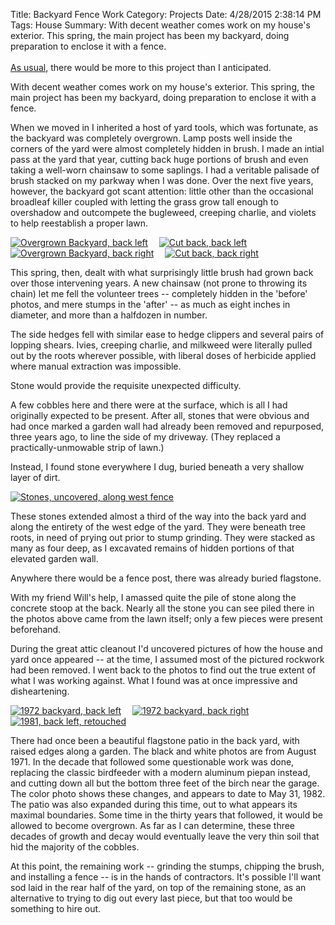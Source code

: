 Title: Backyard Fence Work
Category: Projects
Date: 4/28/2015 2:38:14 PM
Tags: House
Summary: With decent weather comes work on my house's exterior. This spring, the main project has been my backyard, doing preparation to enclose it with a fence.<br><br>[As usual](http://en.wikipedia.org/wiki/Hofstadters_law), there would be more to this project than I anticipated.

With decent weather comes work on my house's exterior. This spring, the main project has been my backyard, doing preparation to enclose it with a fence.

When we moved in I inherited a host of yard tools, which was fortunate, as the backyard was completely overgrown. Lamp posts well inside the corners of the yard were almost completely hidden in brush. I made an intial pass at the yard that year, cutting back huge portions of brush and even taking a well-worn chainsaw to some saplings. I had a veritable palisade of brush stacked on my parkway when I was done. Over the next five years, however, the backyard got scant attention: little other than the occasional broadleaf killer coupled with letting the grass grow tall enough to overshadow and outcompete the bugleweed, creeping charlie, and violets to help reestablish a proper lawn. 

<span><p class="centerme">
[![Overgrown Backyard, back left](/images/backyard/thumbnails/before%20179.jpg "")](/images/backyard/before%20179.jpg "Overgrown Backyard, back left")&emsp;
[![Cut back, back left](/images/backyard/thumbnails/prefence%20001.jpg "")](/images/backyard/prefence%20001.jpg "Cut back, back left")<br>
[![Overgrown Backyard, back right](/images/backyard/thumbnails/before%20180.jpg "")](/images/backyard/before%20180.jpg "Overgrown Backyard, back right")&emsp;
[![Cut back, back right](/images/backyard/thumbnails/prefence%20002.jpg "")](/images/backyard/prefence%20002.jpg "Cut back, back right")
</p></span>

This spring, then, dealt with what surprisingly little brush had grown back over those intervening years. A new chainsaw (not prone to throwing its chain) let me fell the volunteer trees -- completely hidden in the 'before' photos, and mere stumps in the 'after' -- as much as eight inches in diameter, and more than a halfdozen in number. 

The side hedges fell with similar ease to hedge clippers and several pairs of lopping shears. Ivies, creeping charlie, and milkweed were literally pulled out by the roots wherever possible, with liberal doses of herbicide applied where manual extraction was impossible.

<div class="pullquote">
Stone would provide the requisite un&shy;expected difficulty.
</div>

A few cobbles here and there were at the surface, which is all I had originally expected to be present. After all, stones that were obvious and had once marked a garden wall had already been removed and repurposed, three years ago, to line the side of my driveway. (They replaced a practically-unmowable strip of lawn.)

Instead, I found stone everywhere I dug, buried beneath a very shallow layer of dirt. 

<span><p class="centerme">
[![Stones, uncovered, along west fence](/images/backyard/prefence%20003.jpg "")](/images/backyard/prefence%20003.jpg "Stones, uncovered, along west fence")
</p></span>

These stones extended almost a third of the way into the back yard and along the entirety of the west edge of the yard. They were beneath tree roots, in need of prying out prior to stump grinding. They were stacked as many as four deep, as I excavated remains of hidden portions of that elevated garden wall.

<div class="pullquote">
Anywhere there would be a fence post, there was already buried flagstone.
</div>

With my friend Will's help, I amassed quite the pile of stone along the concrete stoop at the back. Nearly all the stone you can see piled there in the photos above came from the lawn itself; only a few pieces were present beforehand.

During the great attic cleanout I'd uncovered pictures of how the house and yard once appeared -- at the time, I assumed most of the pictured rockwork had been removed. I went back to the photos to find out the true extent of what I was working against. What I found was at once impressive and disheartening.

<span><p class="centerme">
[![1972 backyard, back left](/images/backyard/thumbnails/garage72.jpg "")](/images/backyard/garage72.jpg "1972 backyard, back left")&emsp;
[![1972 backyard, back right](/images/backyard/thumbnails/patio72.jpg "")](/images/backyard/patio72.jpg "1972 backyard, back right")&emsp;
[![1981, back left, retouched](/images/backyard/thumbnails/garage81.jpg "")](/images/backyard/garage81.jpg "1981, back left, retouched")&emsp;
</p></span>

There had once been a beautiful flagstone patio in the back yard, with raised edges along a garden. The black and white photos are from August 1971. In the decade that followed some questionable work was done, replacing the classic birdfeeder with a modern aluminum piepan instead, and cutting down all but the bottom three feet of the birch near the garage. The color photo shows these changes, and appears to date to May 31, 1982. The patio was also expanded during this time, out to what appears its maximal boundaries. Some time in the thirty years that followed, it would be allowed to become overgrown. As far as I can determine, these three decades of growth and decay would eventually leave the very thin soil that hid the majority of the cobbles. 

At this point, the remaining work -- grinding the stumps, chipping the brush, and installing a fence -- is in the hands of contractors. It's possible I'll want sod laid in the rear half of the yard, on top of the remaining stone, as an alternative to trying to dig out every last piece, but that too would be something to hire out.